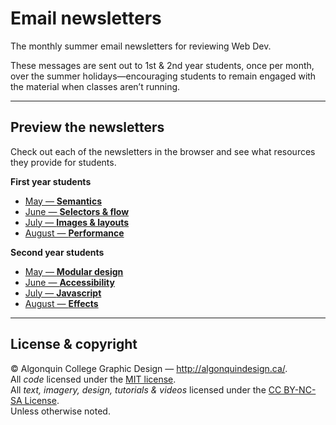# Email newsletters

The monthly summer email newsletters for reviewing Web Dev.

These messages are sent out to 1st & 2nd year students, once per month, over the summer holidays—encouraging students to remain engaged with the material when classes aren’t running.

---

## Preview the newsletters

Check out each of the newsletters in the browser and see what resources they provide for students.

**First year students**

- [May — **Semantics**](https://acgd-summer-reviews.github.io/email-newsletters/1-may-semantics.html)
- [June — **Selectors & flow**](https://acgd-summer-reviews.github.io/email-newsletters/1-jun-selectors-flow.html)
- [July — **Images & layouts**](https://acgd-summer-reviews.github.io/email-newsletters/1-jul-images-layouts.html)
- [August — **Performance**](https://acgd-summer-reviews.github.io/email-newsletters/1-aug-performance.html)

**Second year students**

- [May — **Modular design**](https://acgd-summer-reviews.github.io/email-newsletters/2-may-modular-design.html)
- [June — **Accessibility**](https://acgd-summer-reviews.github.io/email-newsletters/2-jun-accessibility.html)
- [July — **Javascript**](https://acgd-summer-reviews.github.io/email-newsletters/2-jul-javascript.html)
- [August — **Effects**](https://acgd-summer-reviews.github.io/email-newsletters/2-aug-effects.html)

---

## License & copyright

© Algonquin College Graphic Design — <http://algonquindesign.ca/>.<br>
All *code* licensed under the [MIT license](LICENSE).<br>
All *text, imagery, design, tutorials & videos* licensed under the [CC BY-NC-SA License](http://creativecommons.org/licenses/by-nc-sa/4.0/).<br>
Unless otherwise noted.
